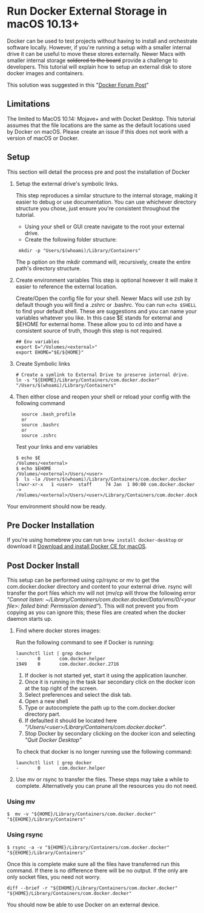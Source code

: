 # Run Docker External Storage in macOS 10.13+
Docker can be used to test projects without having to install and orchestrate software locally. However, if you're running a setup with a smaller internal drive it can be useful to move these stores externally. Newer Macs with smaller internal storage ~~soldered to the board~~ provide a challenge to developers. This tutorial will explain how to setup an external disk to store docker images and containers.

This solution was suggested in this "[Docker Forum Post](https://forums.docker.com/t/change-docker-image-directory-for-mac/18891/8)"

## Limitations 
The limited to MacOS 10.14: Mojave+ and with Docket Desktop. This tutorial assumes that the file locations are the same as the default locations used by Docker on macOS. Please create an issue if this does not work with a version of macOS or Docker.

## Setup 
This section will detail the process pre and post the installation of Docker

1. Setup the external drive's symbolic links.

    This step reproduces a similar structure to the internal storage, making it easier to debug or use documentation. You can use whichever directory structure you chose, just ensure you're consistent throughout the tutorial.

    * Using your shell or GUI create navigate to the root your external drive.
    * Create the following folder structure: 
    
    ```shell
     mkdir -p "Users/$(whoami)/Library/Containers"
    ```

    The p option on the mkdir command will, recursively, create the entire path's directory structure.

1. Create environment variables
    This step is optional however it will make it easier to reference the external location.

    Create/Open the config file for your shell. Newer Macs will use zsh by default though you will find a .zshrc or .bashrc. You can run `echo $SHELL` to find your default shell. These are suggestions and you can name your variables whatever you like. In this case $E stands for external and $EHOME for external home. These allow you to cd into and have a consistent source of truth, though this step is not required.

    ``` shell
    ## Env variables
    export E="/Volumes/<external>"
    export EHOME="$E/${HOME}"
    ```

1. Create Symbolic links
    ``` shell
    # Create a symlink to External Drive to preserve internal drive.
    ln -s "${EHOME}/Library/Containers/com.docker.docker" "/Users/$(whoami)/Library/Containers"
    ```

 1. Then either close and reopen your shell or reload your config with the following command

    ``` shell
      source .bash_profile
      or
      source .bashrc
      or
      source .zshrc
    ```

    Test your links and env variables
    ```shell
    $ echo $E 
    /Volumes/<external>
    $ echo $EHOME
    /Volumes/<external>/Users/<user>
    $  ls -la /Users/$(whoami)/Library/Containers/com.docker.docker
    lrwxr-xr-x   1 <user>  staff     74 Jan  1 00:00 com.docker.docker -> /Volumes/<external>/Users/<user>/Library/Containers/com.docker.docker
    ```
Your environment should now be ready.

## Pre Docker Installation 
  If you're using homebrew you can run `brew install docker-desktop` or download it [Download and install Docker CE for macOS](https://docs.docker.com/docker-for-mac/install/).

## Post Docker Install

This setup can be performed using cp/rsync or mv to get the com.docker.docker directory and content to your external drive. rsync will transfer the port files which mv will not (mv/cp will throw the following error *"Cannot listen: ~/Library/Containers/com.docker.docker/Data/vms/0/<your file\>: failed bind: Permission denied"*). This will not prevent you from copying as you can ignore this; these files are created when the docker daemon starts up.

1. Find where docker stores images: 

    Run the following command to see if Docker is running:

    ```
    launchctl list | grep docker
    -       0       com.docker.helper
    1949    0       com.docker.docker.2716
    ```

    1. If docker is not started yet, start it using the application launcher.
    1. Once it is running in the task bar secondary click on the docker icon at the top right of the screen.
    1. Select preferences and select the disk tab.
    1. Open a new shell
    1. Type or autocomplete the path up to the com.docker.docker directory part.
    1. If defaulted it should be located here *"/Users/\<user\>/Library/Containers/com.docker.docker"*.
    1. Stop Docker by secondary clicking on the docker icon and selecting *"Quit Docker Desktop"*

    To check that docker is no longer running use the following command: 
    ```
    launchctl list | grep docker
    -       0       com.docker.helper
    ```

2. Use mv or rsync to transfer the files. These steps may take a while to complete. Alternatively you can prune all the resources you do not need.

### Using mv 
```
$  mv -v "${HOME}/Library/Containers/com.docker.docker" "${EHOME}/Library/Containers"
```

### Using rsync 
```
$ rsync -a -v "${HOME}/Library/Containers/com.docker.docker" "${EHOME}/Library/Containers"
```

Once this is complete make sure all the files have transferred run this command. If there is no difference there will be no output. If the only are only socket files, you need not worry.

```
diff --brief -r "${EHOME}/Library/Containers/com.docker.docker" "${HOME}/Library/Containers/com.docker.docker"
```

You should now be able to use Docker on an external device.
